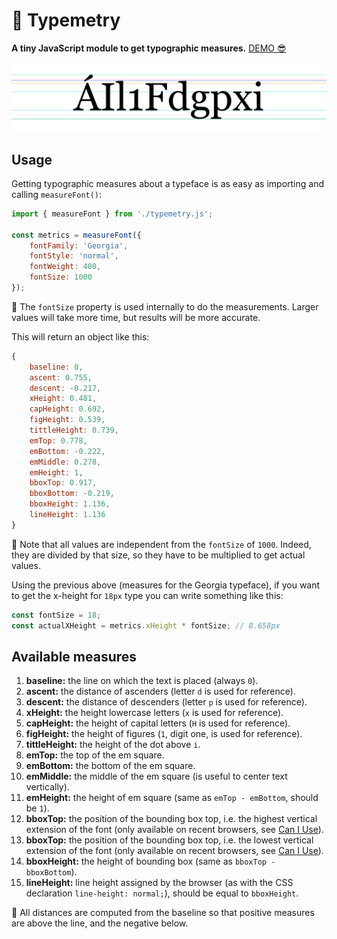 # 📏 Typemetry

**A tiny JavaScript module to get typographic measures.** [DEMO 😎](https://giuscris.github.io/typemetry)

![](assets/images/typemetry.png)

## Usage

Getting typographic measures about a typeface is as easy as importing and calling `measureFont()`:

```js
import { measureFont } from './typemetry.js';

const metrics = measureFont({
    fontFamily: 'Georgia',
    fontStyle: 'normal',
    fontWeight: 400,
    fontSize: 1000
});
```
📌 The `fontSize` property is used internally to do the measurements. Larger values will take more time, but results will be more accurate.

This will return an object like this:

```js
{
    baseline: 0,
    ascent: 0.755,
    descent: -0.217,
    xHeight: 0.481,
    capHeight: 0.692,
    figHeight: 0.539,
    tittleHeight: 0.739,
    emTop: 0.778,
    emBottom: -0.222,
    emMiddle: 0.278,
    emHeight: 1,
    bboxTop: 0.917,
    bboxBottom: -0.219,
    bboxHeight: 1.136,
    lineHeight: 1.136
}
```

📌 Note that all values are independent from the `fontSize` of `1000`. Indeed, they are divided by that size, so they have to be multiplied to get actual values.

Using the previous above (measures for the Georgia typeface), if you want to get the x-height for `18px` type you can write something like this:

```js
const fontSize = 18;
const actualXHeight = metrics.xHeight * fontSize; // 8.658px
```

## Available measures

1. **baseline:** the line on which the text is placed (always `0`).
2. **ascent:** the distance of ascenders (letter `d` is used for reference).
3. **descent:** the distance of descenders (letter `p` is used for reference).
4. **xHeight:** the height lowercase letters (`x` is used for reference).
5. **capHeight:** the height of capital letters (`H` is used for reference).
6. **figHeight:** the height of figures (`1`, digit one, is used for reference).
7. **tittleHeight:** the height of the dot above `i`.
8. **emTop:** the top of the em square.
9. **emBottom:** the bottom of the em square.
10. **emMiddle:** the middle of the em square (is useful to center text vertically).
11. **emHeight:** the height of em square (same as `emTop - emBottom`, should be `1`).
12. **bboxTop:** the position of the bounding box top, i.e. the highest vertical extension of the font (only available on recent browsers, see [Can I Use](https://caniuse.com/mdn-api_textmetrics_fontboundingboxascent)).
13. **bboxTop:** the position of the bounding box top, i.e. the lowest vertical extension of the font (only available on recent browsers, see [Can I Use](https://caniuse.com/mdn-api_textmetrics_fontboundingboxdescent)).
14. **bboxHeight:** the height of bounding box (same as `bboxTop - bboxBottom`).
15. **lineHeight:** line height assigned by the browser (as with the CSS declaration `line-height: normal;`), should be equal to `bboxHeight`.

📌 All distances are computed from the baseline so that positive measures are above the line, and the negative below.